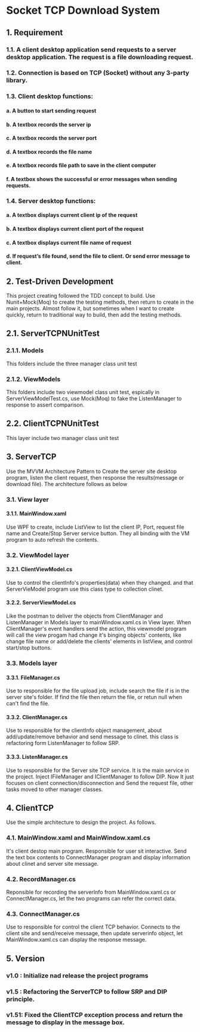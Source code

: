 # Socket TCP Download System
## 1. Requirement
### 1.1. A client desktop application send requests to a server desktop application. The request is a file downloading request.
### 1.2. Connection is based on TCP (Socket) without any 3-party library.
### 1.3. Client desktop functions:
#### a. A button to start sending request
#### b. A textbox records the server ip
#### c. A textbox records the server port
#### d. A textbox records the file name
#### e. A textbox records file path to save in the client computer
#### f. A textbox shows the successful or error messages when sending requests.
### 1.4. Server desktop functions:
#### a. A textbox displays current client ip of the request
#### b. A textbox displays current client port of the request
#### c. A textbox displays current file name of request
#### d. If request’s file found, send the file to client. Or send error message to client.

## 2. Test-Driven Development
This project creating followed the TDD concept to build. Use Nunit+Mock(Moq) to create the testing methods, then return to create in the main projects. Almost follow it, but sometimes when I want to create quickly, return to traditional way to build, then add the testing methods.

## 2.1. ServerTCPNUnitTest
### 2.1.1. Models 
This folders include the three manager class unit test
### 2.1.2. ViewModels
This folders include two viewmodel class unit test, espically in ServerViewModelTest.cs, use Mock(Moq) to fake the ListenManager to response to assert comparison.

## 2.2. ClientTCPNUnitTest
This layer include two manager class unit test

## 3. ServerTCP
Use the MVVM Architecture Pattern to Create  the server site desktop program, listen the client request, then response the results(message or download file). The architecture follows as below

### 3.1. View layer
#### 3.1.1. MainWindow.xaml
Use WPF to create, include ListView to list the client IP, Port, request file name and Create/Stop Server service button. They all binding with the VM program to auto refresh the contents.

### 3.2. ViewModel layer
#### 3.2.1. ClientViewModel.cs
Use to control the clientInfo's properties(data) when they changed. and that ServerVieModel program use this class type to collection clinet.
#### 3.2.2. ServerViewModel.cs
Like the postman to deliver the objects from ClientManager and ListenManager in Models layer to mainWindow.xaml.cs in View layer. When ClientManager's event handlers send the action, this viewmodel program will call the view progam had change it's binging objects' contents, like change file name or add/delete the clients' elements  in listView, and control start/stop buttons. 

### 3.3. Models layer
#### 3.3.1. FileManager.cs
Use to responsible for the file upload job, include search the file if is in the server site's folder. If find the file then return the file, or retun null when can't find the file.
#### 3.3.2. ClientManager.cs
Use to responsible for the clientInfo object management, about add/update/remove behavior and send message to clinet. this class is refactoring form ListenManager to follow SRP. 
#### 3.3.3. ListenManager.cs
Use to responsible for the Server site TCP service. It is the main service in the project. Inject IFileManager and IClientManager to follow DIP. Now It just focuses on client connection/disconnection and Send the request file, other tasks moved to other manager classes. 

## 4. ClientTCP
Use the simple architecture to design the project. As follows.

### 4.1. MainWindow.xaml and MainWindow.xaml.cs
It's client destop main program. Responsible for user sit interactive. Send the text box contents to ConnectManager program and display information about clinet and server site message. 

### 4.2. RecordManager.cs
Reponsible for recording the serverInfo from MainWindow.xaml.cs or ConnectManager.cs, let the two programs can refer the correct data.

### 4.3. ConnectManager.cs
Use to responsible for control the client TCP behavior. Connects to the client site and send/receive message, then update serverinfo object, let MainWindow.xaml.cs can display the response message.

## 5. Version
### v1.0 : Initialize nad release the project programs
### v1.5 : Refactoring the ServerTCP to follow SRP and DIP principle.      
### v1.51: Fixed the ClientTCP exception process and return the message to display in the message box.